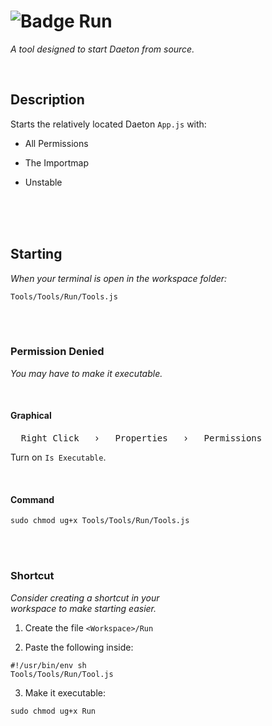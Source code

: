 
# ![Badge Run]

*A tool designed to start Daeton from source.*

<br>

## Description

Starts the relatively located Daeton `App.js` with:

- All Permissions

- The Importmap

- Unstable

<br>
<br>
<br>

## Starting

*When your terminal is open in the workspace folder:*

```shell
Tools/Tools/Run/Tools.js
```

<br>
<br>

### Permission Denied

*You may have to make it executable.*

<br>

#### Graphical

<kbd>  Right Click  </kbd>  ›  <kbd>  Properties  </kbd>  ›  <kbd>  Permissions  </kbd>

Turn on `Is Executable`.

<br>

#### Command

```shell
sudo chmod ug+x Tools/Tools/Run/Tools.js
```

<br>
<br>

### Shortcut

*Consider creating a shortcut in your* <br>
*workspace to make starting easier.*

1. Create the file `<Workspace>/Run`

2. Paste the following inside:

```shell
#!/usr/bin/env sh
Tools/Tools/Run/Tool.js
```

3. Make it executable:

```shell
sudo chmod ug+x Run
```

<br>



<!--❮ Badges ❯----------------------------------------------------------------->

[Badge Run]: https://img.shields.io/static/v1?label=&message=Run&color=gray&style=for-the-badge&labelColor=CB2E6D&logoColor=white&logo=AzurePipelines
